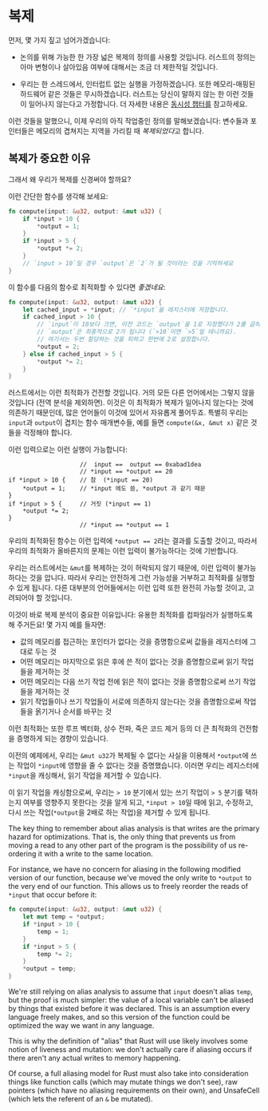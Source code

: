 # 복제

먼저, 몇 가지 짚고 넘어가겠습니다:

* 논의를 위해 가능한 한 가장 넓은 복제의 정의를 사용할 것입니다. 러스트의 정의는 아마 변형이나 살아있음 여부에 대해서는 조금 더 제한적일 것입니다.

* 우리는 한 스레드에서, 인터럽트 없는 실행을 가정하겠습니다. 또한 메모리-매핑된 하드웨어 같은 것들은 무시하겠습니다. 러스트는 당신이 말하지 않는 한 이런 것들이 일어나지 않는다고 가정합니다. 더 자세한 내용은 [동시성 챕터를](concurrency.html) 참고하세요.

이런 것들을 말했으니, 이제 우리의 아직 작업중인 정의를 말해보겠습니다: 변수들과 포인터들은 메모리의 겹쳐지는 지역을 가리킬 때 *복제되었다*고 합니다.

## 복제가 중요한 이유

그래서 왜 우리가 복제를 신경써야 할까요?

이런 간단한 함수를 생각해 보세요:

```rust
fn compute(input: &u32, output: &mut u32) {
    if *input > 10 {
        *output = 1;
    }
    if *input > 5 {
        *output *= 2;
    }
    // `input > 10`일 경우 `output`은 `2`가 될 것이라는 것을 기억하세요
}
```

이 함수를 다음의 함수로 최적화할 수 있다면 *좋겠네요*:

```rust
fn compute(input: &u32, output: &mut u32) {
    let cached_input = *input; // `*input`을 레지스터에 저장합니다.
    if cached_input > 10 {
        // `input`이 10보다 크면, 이전 코드는 `output`을 1로 지정했다가 2를 곱하니, 
        // `output`은 최종적으로 2가 됩니다 (`>10`이면 `>5`일 테니까요).
        // 여기서는 두번 할당하는 것을 피하고 한번에 2로 설정합니다.
        *output = 2;
    } else if cached_input > 5 {
        *output *= 2;
    }
}
```

러스트에서는 이런 최적화가 건전할 것입니다. 거의 모든 다른 언어에서는 그렇지 않을 것입니다 (전역 분석을 제외하면). 이것은 이 최적화가 복제가 일어나지 않는다는 것에 의존하기 때문인데, 많은 언어들이 이것에 있어서 자유롭게 풀어두죠. 
특별히 우리는 `input`과 `output`이 겹치는 함수 매개변수들, 예를 들면 `compute(&x, &mut x)` 같은 것들을 걱정해야 합니다.

이런 입력으로는 이런 실행이 가능합니다:

<!-- ignore: expanded code -->
```rust,ignore
                    //  input ==  output == 0xabad1dea
                    // *input == *output == 20
if *input > 10 {    // 참  (*input == 20)
    *output = 1;    // *input 에도 씀, *output 과 같기 때문
}
if *input > 5 {     // 거짓 (*input == 1)
    *output *= 2;
}
                    // *input == *output == 1
```

우리의 최적화된 함수는 이런 입력에 `*output == 2`라는 결과를 도출할 것이고, 따라서 우리의 최적화가 올바른지의 문제는 이런 입력이 불가능하다는 것에 기반합니다.

우리는 러스트에서는 `&mut`를 복제하는 것이 허락되지 않기 때문에, 이런 입력이 불가능하다는 것을 압니다. 따라서 우리는 안전하게 그런 가능성을 거부하고 최적화를 실행할 수 있게 됩니다. 
다른 대부분의 언어들에서는 이런 입력 또한 완전히 가능할 것이고, 고려되어야 할 것입니다.

이것이 바로 복제 분석이 중요한 이유입니다: 유용한 최적화를 컴파일러가 실행하도록 해 주거든요! 몇 가지 예를 들자면:

* 값의 메모리를 접근하는 포인터가 없다는 것을 증명함으로써 값들을 레지스터에 그대로 두는 것
* 어떤 메모리는 마지막으로 읽은 후에 쓴 적이 없다는 것을 증명함으로써 읽기 작업들을 제거하는 것
* 어떤 메모리는 다음 쓰기 작업 전에 읽은 적이 없다는 것을 증명함으로써 쓰기 작업들을 제거하는 것
* 읽기 작업들이나 쓰기 작업들이 서로에 의존하지 않는다는 것을 증명함으로써 작업들을 옭기거나 순서를 바꾸는 것

이런 최적화는 또한 루프 벡터화, 상수 전파, 죽은 코드 제거 등의 더 큰 최적화의 건전함을 증명하게 되는 경향이 있습니다.

이전의 예제에서, 우리는 `&mut u32`가 복제될 수 없다는 사실을 이용해서 `*output`에 쓰는 작업이 `*input`에 영향을 줄 수 없다는 것을 증명했습니다. 이러면 우리는 레지스터에 `*input`을 캐싱해서, 읽기 작업을 제거할 수 있습니다.

이 읽기 작업을 캐싱함으로써, 우리는 `> 10` 분기에서 있는 쓰기 작업이 `> 5` 분기를 택하는지 여부를 영향주지 못한다는 것을 알게 되고, `*input > 10`일 때에 읽고, 수정하고, 다시 쓰는 작업(`*output`을 2배로 하는 작업)을 제거할 수 있게 됩니다.



The key thing to remember about alias analysis is that writes are the primary
hazard for optimizations. That is, the only thing that prevents us
from moving a read to any other part of the program is the possibility of us
re-ordering it with a write to the same location.

For instance, we have no concern for aliasing in the following modified version
of our function, because we've moved the only write to `*output` to the very
end of our function. This allows us to freely reorder the reads of `*input` that
occur before it:

```rust
fn compute(input: &u32, output: &mut u32) {
    let mut temp = *output;
    if *input > 10 {
        temp = 1;
    }
    if *input > 5 {
        temp *= 2;
    }
    *output = temp;
}
```

We're still relying on alias analysis to assume that `input` doesn't alias
`temp`, but the proof is much simpler: the value of a local variable can't be
aliased by things that existed before it was declared. This is an assumption
every language freely makes, and so this version of the function could be
optimized the way we want in any language.

This is why the definition of "alias" that Rust will use likely involves some
notion of liveness and mutation: we don't actually care if aliasing occurs if
there aren't any actual writes to memory happening.

Of course, a full aliasing model for Rust must also take into consideration things like
function calls (which may mutate things we don't see), raw pointers (which have
no aliasing requirements on their own), and UnsafeCell (which lets the referent
of an `&` be mutated).
